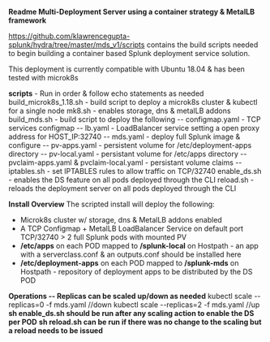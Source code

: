 **Readme Multi-Deployment Server using a container strategy & MetalLB framework**

https://github.com/klawrencegupta-splunk/hydra/tree/master/mds_v1/scripts contains the build scripts needed to begin building a container based Splunk deployment service solution.

This deployment is currently compatible with Ubuntu 18.04 & has been tested with microk8s

**scripts** - Run in order & follow echo statements as needed
build_microk8s_1.18.sh - build script to deploy a microk8s cluster & kubectl for a single node
mk8.sh - enables storage, dns & metalLB addons
build_mds.sh - build script to deploy the following
-- configmap.yaml - TCP services configmap
-- lb.yaml - LoadBalancer service setting a open proxy address for HOST_IP:32740
-- mds.yaml - deploy full Splunk image & configure
-- pv-apps.yaml - persistent volume for /etc/deployment-apps directory
-- pv-local.yaml - persistant volume for /etc/apps directory
-- pvclaim-apps.yaml & pvclaim-local.yaml - persistant volume claims
-- iptables.sh  - set IPTABLES rules to allow traffic on TCP/32740
enable_ds.sh - enables the DS feature on all pods deployed through the CLI
reload.sh - reloads the deployment server on all pods deployed through the CLI

**Install Overview**
The scripted install will deploy the following:
* Microk8s cluster w/ storage, dns & MetalLB addons enabled
* A TCP Configmap + MetalLB LoadBalancer Service on default port TCP/32740 > 2 full Splunk pods with mounted PV
* **/etc/apps** on each POD mapped to **/splunk-local** on Hostpath - an app with a serverclass.conf & an outputs.conf should be installed here
* **/etc/deployment-apps** on each POD mapped to **/splunk-mds** on Hostpath - repository of deployment apps to be distributed by the DS POD

**Operations -- Replicas can be scaled up/down as needed** 
kubectl scale --replicas=0 -f mds.yaml //down
kubectl scale --replicas=2 -f mds.yaml //up
**sh enable_ds.sh should be run after any scaling action to enable the DS per POD**
**sh reload.sh can be run if there was no change to the scaling but a reload needs to be issued**
